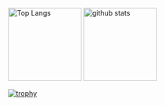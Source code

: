<p align="left"> 
  <img alt="Top Langs" height="150px" src="https://github-readme-stats.vercel.app/api/top-langs/?username=TakoWasabu&layout=compact&count_private=true&show_icons=true&theme=onedark" />
  <img alt="github stats" height="150px" src="https://github-readme-stats.vercel.app/api?username=TakoWasabu&count_private=true&show_icons=true&show_icons=true&theme=onedark" />
</p>

[![trophy](https://github-profile-trophy.vercel.app/?username=TakoWasabu&theme=onedark&column=7
)](https://github.com/ryo-ma/github-profile-trophy)

